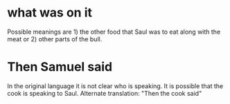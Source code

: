 # what was on it

Possible meanings are 1) the other food that Saul was to eat along with the meat or 2) other parts of the bull.

# Then Samuel said

In the original language it is not clear who is speaking. It is possible that the cook is speaking to Saul. Alternate translation: "Then the cook said"

